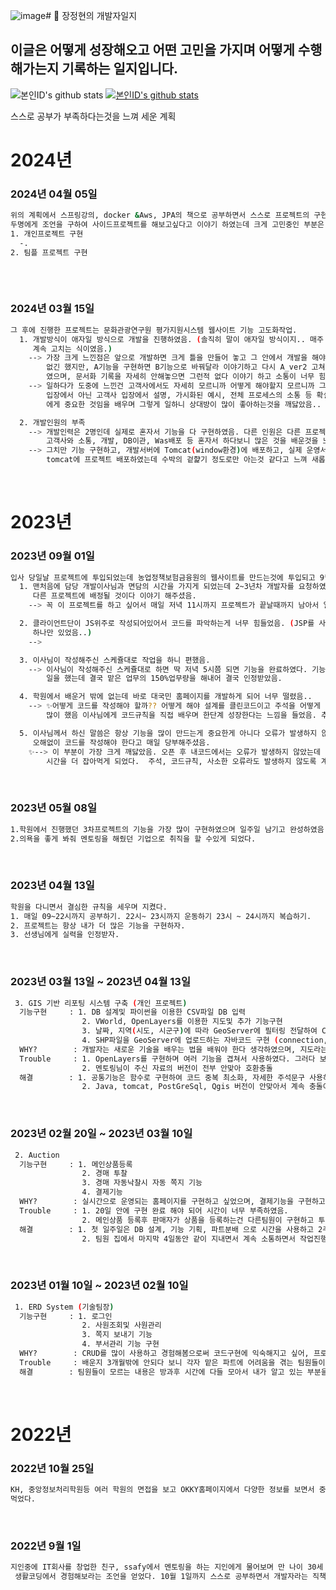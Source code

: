 ![image](https://github.com/JJHdev/JJHDev/assets/116694081/9b0fedf5-b73b-43fa-ba24-cfcf6684f113)# 🔭 장정현의 개발자일지
## 이글은 어떻게 성장해오고 어떤 고민을 가지며 어떻게 수행해가는지 기록하는 일지입니다.

![본인ID's github stats](https://github-readme-stats.vercel.app/api?username=JJHDev&show_icons=true)
[![본인ID's github stats](https://github-readme-stats.vercel.app/api/top-langs/?username=JJHDev&show_icons=true&hide_border=true&title_color=004386&icon_color=004386&layout=compact)](https://github.com/JJHDev)

스스로 공부가 부족하다는것을 느껴 세운 계획





# 2024년
### 2024년 04월 05일
```sh
위의 계획에서 스프링강의, docker &Aws, JPA의 책으로 공부하면서 스스로 프로젝트의 구현을 해보고 싶다 느꼇음. 그리하여 개발자 지인
두명에게 조언을 구하여 사이드프로젝트를 해보고싶다고 이야기 하였는데 크게 고민중인 부분은 다음과 같았다.
1. 개인프로젝트 구현
  -. 
2. 팀플 프로젝트 구현
  
```
<br/>


### 2024년 03월 15일
```sh
그 후에 진행한 프로젝트는 문화관광연구원 평가지원시스템 웹사이트 기능 고도화작업.
  1. 개발방식이 애자일 방식으로 개발을 진행하였음. (솔직히 말이 애자일 방식이지.. 매주 정해진 시간에 회의하고 고객사에 고쳐달라는거
     계속 고치는 식이였음.)
    --> 가장 크게 느낀점은 앞으로 개발하면 크게 틀을 만들어 놓고 그 안에서 개발을 해야겠다고 느꼈다. 사수가 하자는 대로 해서 어쩔수
        없긴 했지만, A기능을 구현하면 B기능으로 바꿔달라 이야기하고 다시 A_ver2 고쳐달라 요청, B_ver2요청 하여 총 7번까지 수정하
        였으며, 문서화 기록을 자세히 안해놓으면 그런적 없다 이야기 하고 소통이 너무 힘들었음.
    --> 일하다가 도중에 느낀건 고객사에서도 자세히 모르니까 어떻게 해야할지 모르니까 그런다는 것을 깨닳았다. 그래서 예시템플릿, 개발자
        입장에서 아닌 고객사 입장에서 설명, 가시화된 예시, 전체 프로세스의 소통 등 확실하게 이야기 하면서 진행하는게 상대방과 개발자
        에게 중요한 것임을 배우며 그렇게 일하니 상대방이 많이 좋아하는것을 깨닳았음.. 확실히 개발자가 더 힘들어야 고객이 편하다...

  2. 개발인원의 부족
    --> 개발인력은 2명인데 실제로 혼자서 기능을 다 구현하였음. 다른 인원은 다른 프로젝트때문에 할애할 시간이 부족하여 혼자 진행 하였는데
        고객사와 소통, 개발, DB이관, Was배포 등 혼자서 하다보니 많은 것을 배운것을 느꼇음.
    --> 그치만 기능 구현하고, 개발서버에 Tomcat(window환경)에 배포하고, 실제 운영서버 배포시 운영Db서버에 Db이관하고, Was서버에 있는
        tomcat에 프로젝트 배포하였는데 수박의 겉햝기 정도로만 아는것 같다고 느껴 새롭게 공부해야겠다. 느꼇음.
```
<br/>

# 2023년

### 2023년 09월 01일
```sh
입사 당일날 프로젝트에 투입되었는데 농업정책보험금융원의 웹사이트를 만드는것에 투입되고 9월 1일까지 작업을 진행하였다.
  1. 맨처음에 담당 개발이사님과 면담의 시간을 가지게 되었는데 2~3년차 개발자를 요청하였는데 신입 개발자가 투입되어 어차피 1주일만 하다가
     다른 프로젝트에 배정될 것이다 이야기 해주셨음.
    --> 꼭 이 프로젝트를 하고 싶어서 매일 저녁 11시까지 프로젝트가 끝날때까지 남아서 일을 했음.

  2. 클라이언트단이 JS위주로 작성되어있어서 코드를 파악하는게 너무 힘들었음. (JSP를 사용하는데 JSP에 내용이 form은 없고 그자리에 DIV
     하나만 있었음..)
    -->

  3. 이사님이 작성해주신 스케쥴대로 작업을 하니 편했음.
    --> 이사님이 작성해주신 스케쥴대로 하면 딱 저녁 5시쯤 되면 기능을 완료하였다. 기능구현을 많이 하고싶어 매일 저녁 11시까지 남아서
        일을 했는데 결국 맡은 업무의 150%업무량을 해내어 결국 인정받았음.

  4. 학원에서 배운거 밖에 없는데 바로 대국민 홈페이지를 개발하게 되어 너무 떨렸음..
    --> ✨어떻게 코드를 작성해야 할까?? 어떻게 해야 설계를 클린코드이고 주석을 어떻게 달아야 사람들이 보기 편할까?? 이 고민을 가장
        많이 했음 이사님에게 코드규칙을 직접 배우며 한단계 성장한다는 느낌을 들었음. 추후 클린코드란 책을 알게되고 공부중임.✨

  5. 이사님께서 하신 말씀은 항상 기능을 많이 만드는게 중요한게 아니다 오류가 발생하지 않아야 하며, 남들이 보기 편하고 오해가 없도록
     오해없이 코드를 작성해야 한다고 매일 당부해주셨음.
    ✨--> 이 부분이 가장 크게 깨닳았음. 오픈 후 내코드에서는 오류가 발생하지 않았는데 다른 사람들의 코드에서 오류가 발생하였는데 오히려
        시간을 더 잡아먹게 되었다.  주석, 코드규칙, 사소한 오류라도 발생하지 않도록 계속 검토해야 한다는 것을 배웠음.✨

```
<br/>

### 2023년 05월 08일
```sh
1.학원에서 진행했던 3차프로젝트의 기능을 가장 많이 구현하였으며 일주일 남기고 완성하였음.
2.의욕을 좋게 봐줘 멘토링을 해줬던 기업으로 취직을 할 수있게 되었다. 
```
<br/>

### 2023년 04월 13일
```sh
학원을 다니면서 결심한 규칙을 세우며 지켰다. 
1. 매일 09~22시까지 공부하기. 22시~ 23시까지 운동하기 23시 ~ 24시까지 복습하기.
2. 프로젝트는 항상 내가 더 많은 기능을 구현하자.
3. 선생님에게 실력을 인정받자.
```
<br/>

### 2023년 03월 13일 ~ 2023년 04월 13일
```sh
 3. GIS 기반 리포팅 시스템 구축 (개인 프로젝트)
  기능구현     : 1. DB 설계및 파이썬을 이용한 CSV파일 DB 입력
                2. VWorld, OpenLayers를 이용한 지도및 추가 기능구현
                3. 날짜, 지역(시도, 시군구)에 따라 GeoServer에 필터링 전달하여 CSS를 받 레이어 변경
                4. SHP파일을 GeoServer에 업로드하는 자바코드 구현 (connection, 업로드 , close)후 Jar파일로 만들어 Python으로 구동 
  WHY?        : 개발자는 새로운 기술을 배우는 법을 배워야 한다 생각하였으며, 지도라는 기능을 어떻게 구현할지 감도 안오며 구현하고 싶었음.
  Trouble     : 1. OpenLayers를 구현하며 여러 기능을 겹쳐서 사용하였다. 그러다 보니 코드가 너무 지저분해졌음.
                2. 멘토링님이 주신 자료의 버전이 전부 안맞아 호환충돌
  해결        : 1. 공통기능은 함수로 구현하여 코드 중복 최소화, 자세한 주석문구 사용하여 코드가 전보다 간결해졌음.
                2. Java, tomcat, PostGreSql, Qgis 버전이 안맞아서 계속 충돌이 발생하여 API문서를 보며 하나씩 버전을 계속 맞춰갔음.
```
<br/>

### 2023년 02월 20일 ~ 2023년 03월 10일
```sh
 2. Auction
  기능구현     : 1. 메인상품등록
                2. 경매 투찰
                3. 경매 자동낙찰시 자동 쪽지 기능
                4. 결제기능 
  WHY?        : 실시간으로 운영되는 홈페이지를 구현하고 싶었으며, 결제기능을 구현하고 싶었음.
  Trouble     : 1. 20일 안에 구현 완료 해야 되어 시간이 너무 부족하였음.
                2. 메인상품 등록후 판매자가 상품을 등록하는건 다른팀원이 구현하고 투찰과 낙찰은 내가 구현하였는데, 소통이 중요하였음.
  해결        : 1. 첫 일주일은 DB 설계, 기능 기획, 파트분배 으로 시간을 사용하고 2주일동안 매일 새벽 3~4시까지 기능을 구현하여 겨우 완료할수 있었음.
                2. 팀원 집에서 마지막 4일동안 같이 지내면서 계속 소통하면서 작업진행 (브라우저단과 서버단을 동시에 개발하면서 하여 간단한 소통으로 진행하기 어려웠음.)
```
<br/>

### 2023년 01월 10일 ~ 2023년 02월 10일
```sh
 1. ERD System (기술팀장)
  기능구현     : 1. 로그인
                2. 사원조회및 사원관리
                3. 쪽지 보내기 기능
                4. 부서관리 기능 구현
  WHY?        : CRUD를 많이 사용하고 경험해봄으로써 코드구현에 익숙해지고 싶어, 프로젝트 주제 선정
  Trouble     : 배운지 3개월밖에 안되다 보니 각자 맡은 파트에 어려움을 겪는 팀원들이 있음.
  해결        : 팀원들이 모르는 내용은 방과후 시간에 다들 모아서 내가 알고 있는 부분을 알려주고, 못따라오는 팀원은 코드를 보며 같이 해결
```
<br/>



# 2022년

### 2022년 10월 25일
```sh
KH, 중앙정보처리학원등 여러 학원의 면접을 보고 OKKY홈페이지에서 다양한 정보를 보면서 중앙정보처리학원에서 개발자로 공부하기로 마음을
먹었다. 
```
<br/>

### 2022년 9월 1일
```sh
지인중에 IT회사를 창업한 친구, ssafy에서 멘토링을 하는 지인에게 물어보며 만 나이 30세 개발자로 시작하는데 너무 늦은건 아닐지 매일 물어보며
 생활코딩에서 경험해보라는 조언을 얻었다. 10월 1일까지 스스로 공부하면서 개발자라는 직책의 꿈을 꾸게 되었다.
```
<br/>









<!--
**JJHdev/JJHDev** is a ✨ _special_ ✨ repository because its `README.md` (this file) appears on your GitHub profile.

Here are some ideas to get you started:

- 🔭 I’m currently working on ...
- 🌱 I’m currently learning ...
- 👯 I’m looking to collaborate on ...
- 🤔 I’m looking for help with ...
- 💬 Ask me about ...
- 📫 How to reach me: ...
- 😄 Pronouns: ...
- ⚡ Fun fact: ...
-->
